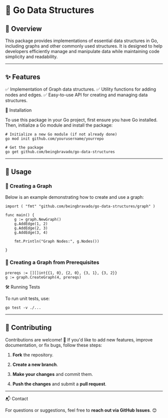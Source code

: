 #   📌 Go Data Structures

## 📖 Overview

This package provides implementations of essential data structures in
Go, including graphs and other commonly used structures. It is designed
to help developers efficiently manage and manipulate data while
maintaining code simplicity and readability.

---

## ✨ Features

✅ Implementation of Graph data structures. ✅ Utility functions for
adding nodes and edges. ✅ Easy-to-use API for creating and managing
data structures.

🔧 Installation

To use this package in your Go project, first ensure you have Go
installed. Then, initialize a Go module and install the package:

```
# Initialize a new Go module (if not already done)
go mod init github.com/yourusername/yourrepo

# Get the package
go get github.com/beingbravado/go-data-structures
```

---

## 🚀 Usage

### 🔹 Creating a Graph

Below is an example demonstrating how to create and use a graph:

```
import ( "fmt" "github.com/beingbravado/go-data-structures/graph" )

func main() { 
    g := graph.NewGraph() 
    g.AddEdge(1, 2) 
    g.AddEdge(2, 3)
    g.AddEdge(3, 4)

    fmt.Println("Graph Nodes:", g.Nodes())

}
```

### 🔹 Creating a Graph from Prerequisites

```
prereqs := [][]int{{1, 0}, {2, 0}, {3, 1}, {3, 2}}
g := graph.CreateGraph(4, prereqs)
```

🛠 Running Tests

To run unit tests, use:

```
go test -v ./...
```

---

## 🤝 Contributing

Contributions are welcome! 🎉 If you'd like to add new features, improve
documentation, or fix bugs, follow these steps:

1. **Fork** the repository.

2. **Create a new branch**.

3. **Make your changes** and commit them.

4. **Push the changes** and submit a **pull request**.

---

📬 Contact

For questions or suggestions, feel free to **reach out via GitHub Issues**.
😊
